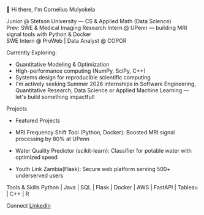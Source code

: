 👋 Hi there, I'm Cornelius Mulyokela

Junior @ Stetson University — CS & Applied Math (Data Science)  
Prev: SWE & Medical Imaging Research Intern @ UPenn — building MRI signal tools with Python & Docker  
SWE Intern @ ProWeb | Data Analyst @ COPOR

Currently Exploring:

- Quantitative Modeling & Optimization
- High-performance computing (NumPy, SciPy, C++)
- Systems design for reproducible scientific computing
-  I'm actively seeking Summer 2026 internships in Software Engineering, Quantitative Research, Data Science or Applied Machine Learning — let's build something impactful!

 Projects
- Featured Projects

- MRI Frequency Shift Tool (Python, Docker): Boosted MRI signal processing by 80% at UPenn  
- Water Quality Predictor (scikit-learn): Classifier for potable water with optimized speed  
- Youth Link Zambia(Flask): Secure web platform serving 500+ underserved users

Tools & Skills
Python | Java | SQL | Flask | Docker | AWS | FastAPI | Tableau | C++ | R

Connect
[LinkedIn](https://linkedin.com/in/cornelius-mulyokela) 

